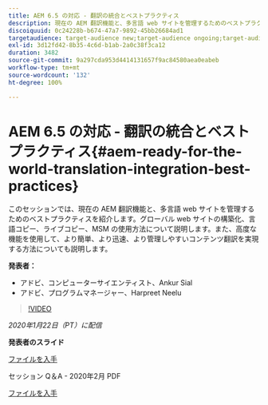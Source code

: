 ```yaml
---
title: AEM 6.5 の対応 - 翻訳の統合とベストプラクティス
description: 現在の AEM 翻訳機能と、多言語 web サイトを管理するためのベストプラクティスについて説明します。グローバル web サイトの構造化、言語コピー、ライブコピー、MSM の使用方法について説明します。高度な機能で、より簡単、より迅速、より管理しやすいコンテンツ翻訳を実現します。
discoiquuid: 0c24228b-b674-47a7-9892-45bb26684ad1
targetaudience: target-audience new;target-audience ongoing;target-audience upgrader
exl-id: 3d12fd42-8b35-4c6d-b1ab-2a0c38f3ca12
duration: 3482
source-git-commit: 9a297cda953d4414131657f9ac84580aea0eabeb
workflow-type: tm+mt
source-wordcount: '132'
ht-degree: 100%

---
```


# AEM 6.5 の対応 - 翻訳の統合とベストプラクティス{#aem-ready-for-the-world-translation-integration-best-practices}

このセッションでは、現在の AEM 翻訳機能と、多言語 web サイトを管理するためのベストプラクティスを紹介します。グローバル web サイトの構築化、言語コピー、ライブコピー、MSM の使用方法について説明します。また、高度な機能を使用して、より簡単、より迅速、より管理しやすいコンテンツ翻訳を実現する方法についても説明します。

**発表者：**

* アドビ、コンピューターサイエンティスト、Ankur Sial
* アドビ、プログラムマネージャー、Harpreet Neelu

>[!VIDEO](https://video.tv.adobe.com/v/31153?quality=9)

*2020年1月22日（PT）に配信*

**発表者のスライド**

[ファイルを入手](assets/gems-2020-translations.pdf)

セッション Q＆A - 2020年2月 PDF

[ファイルを入手](assets/aem-gems-translationqnafeb2020.pdf)
